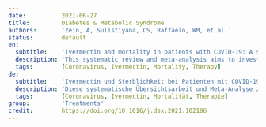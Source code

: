 ```yaml
---
date:          2021-06-27
title:         Diabetes & Metabolic Syndrome
authors:       'Zein, A, Sulistiyana, CS, Raffaelo, WM, et al.'
status:        default
en:
  subtitle:    'Ivermectin and mortality in patients with COVID-19: A systematic review, meta-analysis, and meta-regression of randomized controlled trials'
  description: 'This systematic review and meta-analysis aims to investigate the effect of ivermectin on mortality in patients with COVID-19. A comprehensive systematic literature search was performed using PubMed, Scopus, Embase, and Clinicaltrials.gov from the inception of databases up until April 9, 2021. The intervention group was ivermectin and the control group was standard of care or placebo. The primary outcome was mortality reported as risk ratio (RR). There were 9 RCTs comprising of 1788 patients included in this meta-analysis. Ivermectin was associated with decreased mortality. Subgroup analysis in patients with severe COVID-19 showed borderline statistical significance towards mortality reduction. The benefit of ivermectin and mortality was reduced by hypertension; but was not influenced by age, sex, diabetes. Sensitivity analysis using fixed-effect model showed that ivermectin decreased mortality in general and severe COVID-19 subgroup. Ivermectin was associated with decreased mortality in COVID-19 with a low certainty of evidence. Further adequately powered double-blinded placebo-controlled RCTs are required for definite conclusion.'
  tags:        [Coronavirus, Ivermectin, Mortality, Therapy]
de:
  subtitle:    'Ivermectin und Sterblichkeit bei Patienten mit COVID-19: Eine systematische Überprüfung, Meta-Analyse und Meta-Regression von randomisierten kontrollierten Studien'
  description: 'Diese systematische Übersichtsarbeit und Meta-Analyse zielt darauf ab, die Wirkung von Ivermectin auf die Sterblichkeit bei Patienten mit COVID-19 zu untersuchen. Es wurde eine umfassende systematische Literaturrecherche in PubMed, Scopus, Embase und Clinicaltrials.gov vom Beginn der Datenbanken bis zum 9. April 2021 durchgeführt. Bei der Interventionsgruppe handelte es sich um Ivermectin, bei der Kontrollgruppe um die Standardbehandlung oder Placebo. Das primäre Ergebnis war die Sterblichkeit, die als Risikoverhältnis (RR) angegeben wurde. Es wurden 9 RCTs mit 1788 Patienten in diese Metaanalyse einbezogen. Ivermectin war mit einer geringeren Sterblichkeit verbunden. Eine Untergruppenanalyse bei Patienten mit schwerer COVID-19 zeigte eine grenzwertige statistische Signifikanz in Bezug auf die Verringerung der Sterblichkeit. Der Nutzen von Ivermectin und die Sterblichkeit wurden durch Bluthochdruck verringert, aber nicht durch Alter, Geschlecht oder Diabetes beeinflusst. Eine Sensitivitätsanalyse unter Verwendung eines Modells mit festem Effekt zeigte, dass Ivermectin die Sterblichkeit im Allgemeinen und in der schweren COVID-19-Untergruppe senkte. Ivermectin wurde mit geringer Beweissicherheit mit einer geringeren Sterblichkeit bei COVID-19 in Verbindung gebracht. Für eine endgültige Schlussfolgerung sind weitere, angemessen ausgestattete, doppelblinde, placebokontrollierte RCTs erforderlich.' 
  tags:        [Coronavirus, Ivermectin, Mortalität, Therapie]
group:         'Treatments'
credit:        https://doi.org/10.1016/j.dsx.2021.102186
---
```

